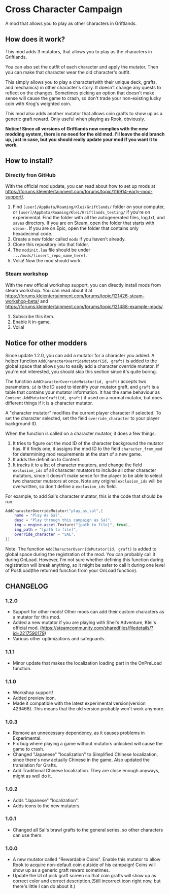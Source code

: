 # Cross Character Campaign

A mod that allows you to play as other characters in Griftlands.

## How does it work?

This mod adds 3 mutators, that allows you to play as the characters in Griftlands.

You can also set the outfit of each character and apply the mutator. Then you can make that character wear the old character's outfit.

This simply allows you to play a character(with their unique deck, grafts, and mechanics) in other character's story. It doesn't change any quests to reflect on the changes. Sometimes picking an option that doesn't make sense will cause the game to crash, so don't trade your non-existing lucky coin with Krog's weighted coin.

This mod also adds another mutator that allows coin grafts to show up as a generic graft reward. Only useful when playing as Rook, obviously.

**Notice! Since all versions of Griftlands now complies with the new modding system, there is no need for the old mod. I'll leave the old branch up, just in case, but you should really update your mod if you want it to work.**

## How to install?

### Directly fron GitHub

With the official mod update, you can read about how to set up mods at https://forums.kleientertainment.com/forums/topic/116914-early-mod-support/.

1. Find `[user]/AppData/Roaming/Klei/Griftlands/` folder on your computer, or `[user]/AppData/Roaming/Klei/Griftlands_testing/` if you're on experimental. Find the folder with all the autogenerated files, log.txt, and `saves` directory. If you are on Steam, open the folder that starts with `steam-`. If you are on Epic, open the folder that contains only hexadecimal code.
2. Create a new folder called `mods` if you haven't already.
3. Clone this repository into that folder.
4. The `modinit.lua` file should be under `.../mods/[insert_repo_name_here]`.
5. Volia! Now the mod should work.

### Steam workshop

With the new official workshop support, you can directly install mods from steam workshop. You can read about it at https://forums.kleientertainment.com/forums/topic/121426-steam-workshop-beta/ and https://forums.kleientertainment.com/forums/topic/121488-example-mods/.

1. Subscribe this item.
2. Enable it in-game.
3. Volia!

## Notice for other modders

Since update 1.2.0, you can add a mutator for a character you added. A helper function `AddCharacterOverrideMutator(id, graft)` is added to the global space that allows you to easily add a character override mutator. If you're not interested, you should skip this section since it's quite boring.

The function `AddCharacterOverrideMutator(id, graft)` accepts two parameters. `id` is the ID used to identify your mutator graft, and `graft` is a table that contains your mutator information. It has the same behaviour as `Content.AddMutatorGraft(id, graft)` if used on a normal mutator, but does different things if it is a character mutator.

A "character mutator" modifies the current player character if selected. To set the character selected, set the field `override_character` to your player background ID.

When the function is called on a character mutator, it does a few things:

1. It tries to figure out the mod ID of the character background the mutator has. If it finds one, it assigns the mod ID to the field `character_from_mod` for determining mod requirements at the start of a new game.
2. It adds the definition to Content.
3. It tracks it to a list of character mutators, and change the field `exclusion_ids` of all character mutators to include all other character mutators, since it doesn't make sense for the player to be able to select two character mutators at once. Note any original `exclusion_ids` will be overwritten, so don't define a `exclusion_ids` field.

For example, to add Sal's character mutator, this is the code that should be run.

```lua
AddCharacterOverrideMutator("play_as_sal",{
    name = "Play As Sal",
    desc = "Play through this campaign as Sal",
    img = engine.asset.Texture("[path to file]", true),
    img_path = "[path to file]",
    override_character = "SAL",
})
```

Note: The function `AddCharacterOverrideMutator(id, graft)` is added to global space during the registration of the mod. You can probably call it during OnLoad. However, I'm not sure whether defining this function during registration will break anything, so it might be safer to call it during one level of PostLoad(the returned function from your OnLoad function).

## CHANGELOG

### 1.2.0

* Support for other mods! Other mods can add their custom characters as a mutator for this mod.
* Added a new mutator if you are playing with Shel's Adventure, Klei's official mod. (https://steamcommunity.com/sharedfiles/filedetails/?id=2217590179)
* Various other optimizations and safeguards.

### 1.1.1

* Minor update that makes the localization loading part in the OnPreLoad function.

### 1.1.0

* Workshop support!
* Added preview icon.
* Made it compatible with the latest experimental version(version 429468). This means that the old version probably won't work anymore.

### 1.0.3

* Remove an unnecessary dependency, as it causes problems in Experimental.
* Fix bug where playing a game without mutators unlocked will cause the game to crash.
* Changed "Japanese" "localization" to Simplified Chinese localization, since there's now actually Chinese in the game. Also updated the translation for Grafts.
* Add Traditional Chinese localization. They are close enough anyways, might as well do it.

### 1.0.2

* Adds "Japanese" "localization".
* Adds icons to the new mutators.

### 1.0.1

* Changed all Sal's brawl grafts to the general series, so other characters can use them.

### 1.0.0

* A new mutator called "Rewardable Coins". Enable this mutator to allow Rook to acquire non-default coin outside of his campaign! Coins will show up as a generic graft reward sometimes.
* Update the UI of pick graft screen so that coin grafts will show up as correct color and correct description.(Still incorrect icon right now, but there's little I can do about it.)
